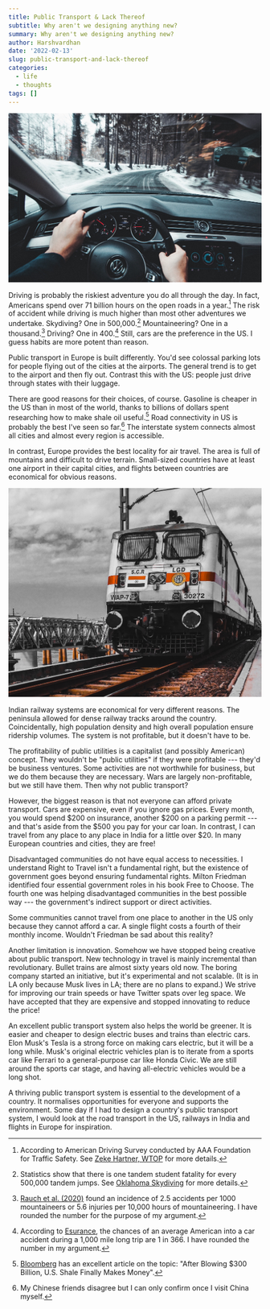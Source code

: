 ```yaml
---
title: Public Transport & Lack Thereof
subtitle: Why aren't we designing anything new?
summary: Why aren't we designing anything new?
author: Harshvardhan
date: '2022-02-13'
slug: public-transport-and-lack-thereof
categories:
  - life
  - thoughts
tags: []
---
```


![](driving.jpg)

Driving is probably the riskiest adventure you do all through the day. In fact, Americans spend over 71 billion hours on the open roads in a year.[^1] The risk of accident while driving is much higher than most other adventures we undertake. Skydiving? One in 500,000.[^2] Mountaineering? One in a thousand.[^3] Driving? One in 400.[^4] Still, cars are the preference in the US. I guess habits are more potent than reason.

[^1]: According to American Driving Survey conducted by AAA Foundation for Traffic Safety. See [Zeke Hartner, WTOP](https://wtop.com/dc-transit/2019/02/highway-stars-survey-shows-americans-spent-71-billion-hours-on-the-open-roads-in-a-year/) for more details.

[^2]: Statistics show that there is one tandem student fatality for every 500,000 tandem jumps. See [Oklahoma Skydiving](https://oklahomaskydiving.com/blog/how-safe-is-tandem-skydiving/) for more details.

[^3]: [Rauch et al. (2020)](https://www.ncbi.nlm.nih.gov/pmc/articles/PMC6981967/) found an incidence of 2.5 accidents per 1000 mountaineers or 5.6 injuries per 10,000 hours of mountaineering. I have rounded the number for the purpose of my argument.

[^4]: According to [Esurance](https://www.news9.com/story/5e6fca6cf86011d4820c3f2d/what-are-your-chances-of-getting-into-a-car-accident), the chances of an average American into a car accident during a 1,000 mile long trip are 1 in 366. I have rounded the number in my argument.

Public transport in Europe is built differently. You'd see colossal parking lots for people flying out of the cities at the airports. The general trend is to get to the airport and then fly out. Contrast this with the US: people just drive through states with their luggage.

There are good reasons for their choices, of course. Gasoline is cheaper in the US than in most of the world, thanks to billions of dollars spent researching how to make shale oil useful.[^5] Road connectivity in US is probably the best I've seen so far.[^6] The interstate system connects almost all cities and almost every region is accessible.

[^5]: [Bloomberg](https://www.bloomberg.com/news/articles/2021-06-17/after-blowing-300-billion-u-s-shale-is-finally-making-money) has an excellent article on the topic: "After Blowing \$300 Billion, U.S. Shale Finally Makes Money".

[^6]: My Chinese friends disagree but I can only confirm once I visit China myself.

In contrast, Europe provides the best locality for air travel. The area is full of mountains and difficult to drive terrain. Small-sized countries have at least one airport in their capital cities, and flights between countries are economical for obvious reasons.

![](indian-railway.jpg)

Indian railway systems are economical for very different reasons. The peninsula allowed for dense railway tracks around the country. Coincidentally, high population density and high overall population ensure ridership volumes. The system is not profitable, but it doesn't have to be.

The profitability of public utilities is a capitalist (and possibly American) concept. They wouldn't be "public utilities" if they were profitable --- they'd be business ventures. Some activities are not worthwhile for business, but we do them because they are necessary. Wars are largely non-profitable, but we still have them. Then why not public transport?

However, the biggest reason is that not everyone can afford private transport. Cars are expensive, even if you ignore gas prices. Every month, you would spend \$200 on insurance, another \$200 on a parking permit --- and that's aside from the \$500 you pay for your car loan. In contrast, I can travel from any place to any place in India for a little over \$20. In many European countries and cities, they are free!

Disadvantaged communities do not have equal access to necessities. I understand Right to Travel isn't a fundamental right, but the existence of government goes beyond ensuring fundamental rights. Milton Friedman identified four essential government roles in his book Free to Choose. The fourth one was helping disadvantaged communities in the best possible way --- the government's indirect support or direct activities.

Some communities cannot travel from one place to another in the US only because they cannot afford a car. A single flight costs a fourth of their monthly income. Wouldn't Friedman be sad about this reality?

Another limitation is innovation. Somehow we have stopped being creative about public transport. New technology in travel is mainly incremental than revolutionary. Bullet trains are almost sixty years old now. The boring company started an initiative, but it's experimental and not scalable. (It is in LA only because Musk lives in LA; there are no plans to expand.) We strive for improving our train speeds or have Twitter spats over leg space. We have accepted that they are expensive and stopped innovating to reduce the price!

An excellent public transport system also helps the world be greener. It is easier and cheaper to design electric buses and trains than electric cars. Elon Musk's Tesla is a strong force on making cars electric, but it will be a long while. Musk's original electric vehicles plan is to iterate from a sports car like Ferrari to a general-purpose car like Honda Civic. We are still around the sports car stage, and having all-electric vehicles would be a long shot.

A thriving public transport system is essential to the development of a country. It normalises opportunities for everyone and supports the environment. Some day if I had to design a country's public transport system, I would look at the road transport in the US, railways in India and flights in Europe for inspiration.
